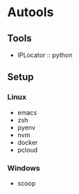 # Autools

## Tools
- IPLocator :: python

## Setup
### Linux
- emacs
- zsh
- pyenv
- nvm
- docker
- pcloud

### Windows
- scoop
